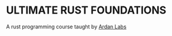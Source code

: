 # ULTIMATE RUST FOUNDATIONS
A rust programming course taught by [Ardan Labs](https://www.ardanlabs.com)
